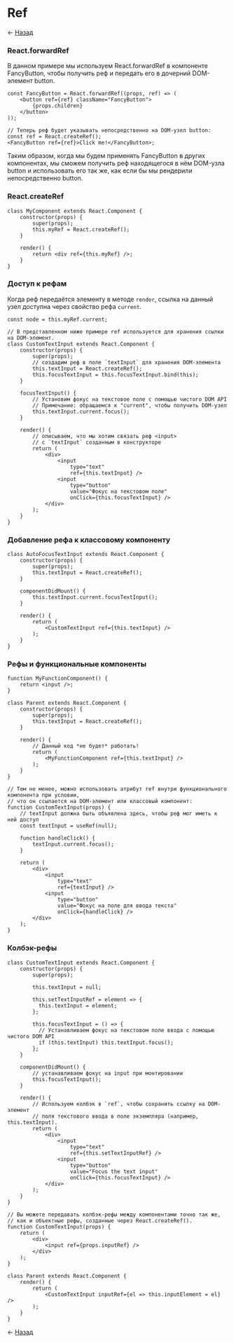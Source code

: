 # Ref

← [Назад][back]

### React.forwardRef

В данном примере мы используем React.forwardRef в компоненте FancyButton, чтобы получить реф и передать его в дочерний
DOM-элемент button.

```react
const FancyButton = React.forwardRef((props, ref) => (
    <button ref={ref} className="FancyButton">
        {props.children}
    </button>
));

// Теперь реф будет указывать непосредственно на DOM-узел button:
const ref = React.createRef();
<FancyButton ref={ref}>Click me!</FancyButton>;
```

Таким образом, когда мы будем применять FancyButton в других компонентах, мы сможем получить реф находящегося в нём
DOM-узла button и использовать его так же, как если бы мы рендерили непосредственно button.

### React.createRef

```react
class MyComponent extends React.Component {
    constructor(props) {
        super(props);
        this.myRef = React.createRef();
    }

    render() {
        return <div ref={this.myRef} />;
    }
}
```

### Доступ к рефам

Когда реф передаётся элементу в методе `render`, ссылка на данный узел доступна через свойство рефа `current`.

```react
const node = this.myRef.current;

// В представленном ниже примере ref используется для хранения ссылки на DOM-элемент.
class CustomTextInput extends React.Component {
    constructor(props) {
        super(props);
        // создадим реф в поле `textInput` для хранения DOM-элемента
        this.textInput = React.createRef();
        this.focusTextInput = this.focusTextInput.bind(this);
    }

    focusTextInput() {
        // Установим фокус на текстовое поле с помощью чистого DOM API
        // Примечание: обращаемся к "current", чтобы получить DOM-узел
        this.textInput.current.focus();
    }

    render() {
        // описываем, что мы хотим связать реф <input>
        // с `textInput` созданным в конструкторе
        return (
            <div>
                <input
                    type="text"
                    ref={this.textInput} />
                <input
                    type="button"
                    value="Фокус на текстовом поле"
                    onClick={this.focusTextInput} />
            </div>
        );
    }
}
```

### Добавление рефа к классовому компоненту

```react
class AutoFocusTextInput extends React.Component {
    constructor(props) {
        super(props);
        this.textInput = React.createRef();
    }

    componentDidMount() {
        this.textInput.current.focusTextInput();
    }

    render() {
        return (
            <CustomTextInput ref={this.textInput} />
        );
    }
}
```

### Рефы и функциональные компоненты

```react
function MyFunctionComponent() {
    return <input />;
}

class Parent extends React.Component {
    constructor(props) {
        super(props);
        this.textInput = React.createRef();
    }

    render() {
        // Данный код *не будет* работать!
        return (
            <MyFunctionComponent ref={this.textInput} />
        );
    }
}
```

```react
// Тем не менее, можно использовать атрибут ref внутри функционального компонента при условии,
// что он ссылается на DOM-элемент или классовый компонент:
function CustomTextInput(props) {
    // textInput должна быть объявлена здесь, чтобы реф мог иметь к ней доступ
    const textInput = useRef(null);

    function handleClick() {
        textInput.current.focus();
    }

    return (
        <div>
            <input
                type="text"
                ref={textInput} />
            <input
                type="button"
                value="Фокус на поле для ввода текста"
                onClick={handleClick} />
        </div>
    );
}
```

### Колбэк-рефы

```react
class CustomTextInput extends React.Component {
    constructor(props) {
        super(props);

        this.textInput = null;

        this.setTextInputRef = element => {
          this.textInput = element;
        };

        this.focusTextInput = () => {
          // Устанавливаем фокус на текстовом поле ввода с помощью чистого DOM API
          if (this.textInput) this.textInput.focus();
        };
    }

    componentDidMount() {
        // устанавливаем фокус на input при монтировании
        this.focusTextInput();
    }

    render() {
        // Используем колбэк в `ref`, чтобы сохранить ссылку на DOM-элемент
        // поля текстового ввода в поле экземпляра (например, this.textInput).
        return (
            <div>
                <input
                    type="text"
                    ref={this.setTextInputRef} />
                <input
                    type="button"
                    value="Focus the text input"
                    onClick={this.focusTextInput} />
            </div>
        );
    }
}
```

```react
// Вы можете передавать колбэк-рефы между компонентами точно так же,
// как и объектные рефы, созданные через React.createRef().
function CustomTextInput(props) {
    return (
        <div>
            <input ref={props.inputRef} />
        </div>
    );
}

class Parent extends React.Component {
    render() {
        return (
            <CustomTextInput inputRef={el => this.inputElement = el} />
        );
    }
}
```

← [Назад][back]

[back]: <.> "Назад к оглавлению"